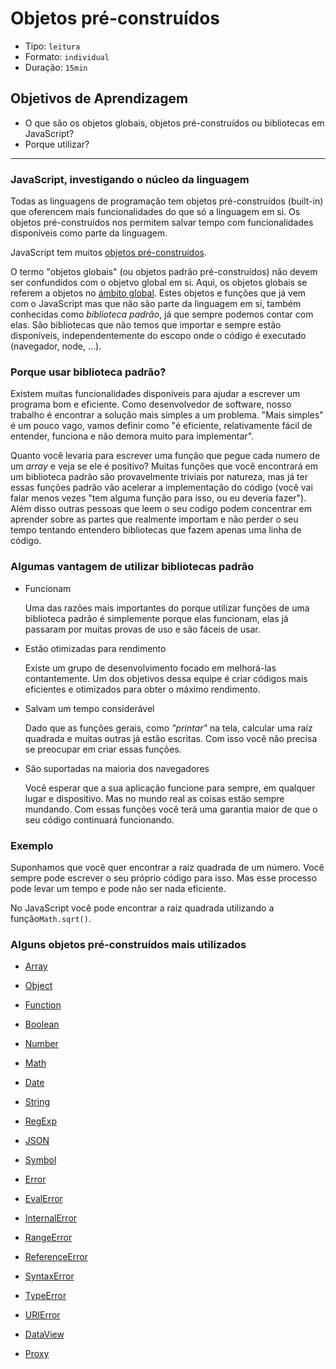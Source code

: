 # Objetos pré-construídos

- Tipo: `leitura`
- Formato: `individual`
- Duração: `15min`

## Objetivos de Aprendizagem

- O que são os objetos globais, objetos pré-construídos ou bibliotecas em
  JavaScript?
- Porque utilizar?

***

### JavaScript, investigando o núcleo da linguagem

Todas as linguagens de programação tem objetos pré-construídos (built-in) que
oferencem mais funcionalidades do que só a linguagem em si. Os objetos
pré-construídos nos permitem salvar tempo com funcionalidades disponíveis como
parte da linguagem.

JavaScript tem muitos [objetos
pré-construídos](https://developer.mozilla.org/pt-BR/docs/Web/JavaScript/Reference/Global_Objects).

O termo "objetos globais" (ou objetos padrão pré-construídos) não devem ser
confundidos com o objetvo global em si. Aqui, os objetos globais se referem a
objetos no [ámbito global](https://developer.mozilla.org/en-US/docs/Glossary/global_scope).
Estes objetos e funções que já vem com o JavaScript mas que não são parte da
linguagem em si, também conhecidas como _biblioteca padrão_, já que sempre
podemos contar com elas. São bibliotecas que não temos que importar e sempre
estão disponíveis, independentemente do escopo onde o código é executado
(navegador, node, ...).

### Porque usar biblioteca padrão?

Existem muitas funcionalidades disponíveis para ajudar a escrever um programa
bom e eficiente. Como desenvolvedor de software, nosso trabalho é encontrar a
solução mais simples a um problema. "Mais simples" é um pouco vago, vamos
definir como "é eficiente, relativamente fácil de entender, funciona e não
demora muito para implementar".

Quanto você levaria para escrever uma função que pegue cada numero de um _array_
e veja se ele é positivo? Muitas funções que você encontrará em um biblioteca
padrão são provavelmente triviais por natureza, mas já ter essas funções padrão
vão acelerar a implementação do código (você vai falar menos vezes "tem alguma
função para isso, ou eu deveria fazer"). Além disso outras pessoas que leem o
seu codigo podem concentrar em aprender sobre as partes que realmente importam e
não perder o seu tempo tentando entendero bibliotecas que fazem apenas uma linha
de código.

### Algumas vantagem de utilizar bibliotecas padrão

- Funcionam

  Uma das razões mais importantes do porque utilizar funções de uma biblioteca
  padrão é simplemente porque elas funcionam, elas já passaram por muitas provas
  de uso e são fáceis de usar.

- Estão otimizadas para rendimento

  Existe um grupo de desenvolvimento focado em melhorá-las contantemente. Um dos
  objetivos dessa equipe é criar códigos mais eficientes e otimizados para obter
  o máximo rendimento.

- Salvam um tempo considerável

  Dado que as funções gerais, como _"printar"_ na tela, calcular uma raíz
  quadrada e muitas outras já estão escritas. Com isso você não precisa se
  preocupar em criar essas funções.

- São suportadas na maioria dos navegadores

  Você esperar que a sua aplicação funcione para sempre, em qualquer lugar e
  dispositivo. Mas no mundo real as coisas estão sempre mundando. Com essas
  funções você terá uma garantia maior de que o seu código continuará
  funcionando.

### Exemplo

Suponhamos que você quer encontrar a raíz quadrada de um número. Você sempre
pode escrever o seu próprio código para isso. Mas esse processo pode levar um
tempo e pode não ser nada eficiente.

No JavaScript você pode encontrar a raíz quadrada utilizando a
função`Math.sqrt()`.

### Alguns objetos pré-construídos mais utilizados

- [Array](https://developer.mozilla.org/pt-BR/docs/Web/JavaScript/Reference/Global_Objects/Array)

- [Object](https://developer.mozilla.org/pt-BR/docs/Web/JavaScript/Reference/Global_Objects/Object)
- [Function](https://developer.mozilla.org/pt-BR/docs/Web/JavaScript/Reference/Global_Objects/Function)
- [Boolean](https://developer.mozilla.org/pt-BR/docs/Web/JavaScript/Reference/Global_Objects/Boolean)
- [Number](https://developer.mozilla.org/pt-BR/docs/Web/JavaScript/Reference/Global_Objects/Number)
- [Math](https://developer.mozilla.org/pt-BR/docs/Web/JavaScript/Reference/Global_Objects/Math)
- [Date](https://developer.mozilla.org/pt-BR/docs/Web/JavaScript/Reference/Global_Objects/Date)
- [String](https://developer.mozilla.org/pt-BR/docs/Web/JavaScript/Reference/Global_Objects/String)
- [RegExp](https://developer.mozilla.org/pt-BR/docs/Web/JavaScript/Reference/Global_Objects/RegExp)
- [JSON](https://developer.mozilla.org/pt-BR/docs/Web/JavaScript/Reference/Global_Objects/JSON)
- [Symbol](https://developer.mozilla.org/pt-BR/docs/Web/JavaScript/Reference/Global_Objects/Symbol)
- [Error](https://developer.mozilla.org/pt-BR/docs/Web/JavaScript/Reference/Global_Objects/Error)
- [EvalError](https://developer.mozilla.org/pt-BR/docs/Web/JavaScript/Reference/Global_Objects/EvalError)
- [InternalError](https://developer.mozilla.org/pt-BR/docs/Web/JavaScript/Reference/Global_Objects/InternalError)
- [RangeError](https://developer.mozilla.org/pt-BR/docs/Web/JavaScript/Reference/Global_Objects/RangeError)
- [ReferenceError](https://developer.mozilla.org/pt-BR/docs/Web/JavaScript/Reference/Global_Objects/ReferenceError)
- [SyntaxError](https://developer.mozilla.org/pt-BR/docs/Web/JavaScript/Reference/Global_Objects/SyntaxError)
- [TypeError](https://developer.mozilla.org/pt-BR/docs/Web/JavaScript/Reference/Global_Objects/TypeError)
- [URIError](https://developer.mozilla.org/pt-BR/docs/Web/JavaScript/Reference/Global_Objects/URIError)
- [DataView](https://developer.mozilla.org/pt-BR/docs/Web/JavaScript/Reference/Global_Objects/DataView)
- [Proxy](https://developer.mozilla.org/pt-BR/docs/Web/JavaScript/Reference/Global_Objects/Proxy)
